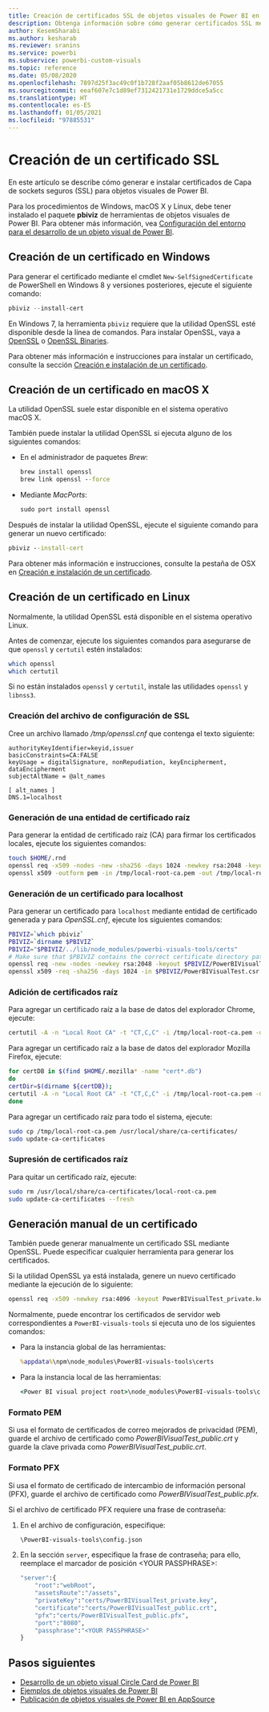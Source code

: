 ```yaml
---
title: Creación de certificados SSL de objetos visuales de Power BI en análisis integrados de Power BI para obtener una mejor información de BI insertada
description: Obtenga información sobre cómo generar certificados SSL mediante herramientas de objetos visuales de Power BI en Windows, Mac o Linux, o manualmente. Consiga mejores conclusiones insertadas de BI con los análisis insertados de Power BI.
author: KesemSharabi
ms.author: kesharab
ms.reviewer: sranins
ms.service: powerbi
ms.subservice: powerbi-custom-visuals
ms.topic: reference
ms.date: 05/08/2020
ms.openlocfilehash: 7897d25f3ac49c0f1b728f2aaf05b8612de67055
ms.sourcegitcommit: eeaf607e7c1d89ef7312421731e1729ddce5a5cc
ms.translationtype: HT
ms.contentlocale: es-ES
ms.lasthandoff: 01/05/2021
ms.locfileid: "97885531"
---
```

# <a name="create-an-ssl-certificate"></a>Creación de un certificado SSL

En este artículo se describe cómo generar e instalar certificados de Capa de sockets seguros (SSL) para objetos visuales de Power BI.

Para los procedimientos de Windows, macOS X y Linux, debe tener instalado el paquete **pbiviz** de herramientas de objetos visuales de Power BI. Para obtener más información, vea [Configuración del entorno para el desarrollo de un objeto visual de Power BI](./environment-setup.md). 

## <a name="create-a-certificate-on-windows"></a>Creación de un certificado en Windows

Para generar el certificado mediante el cmdlet `New-SelfSignedCertificate` de PowerShell en Windows 8 y versiones posteriores, ejecute el siguiente comando:

```powershell
pbiviz --install-cert
```

En Windows 7, la herramienta `pbiviz` requiere que la utilidad OpenSSL esté disponible desde la línea de comandos. Para instalar OpenSSL, vaya a [OpenSSL](https://www.openssl.org) o [OpenSSL Binaries](https://wiki.openssl.org/index.php/Binaries).

Para obtener más información e instrucciones para instalar un certificado, consulte la sección [Creación e instalación de un certificado](./environment-setup.md#create-and-install-a-certificate).

## <a name="create-a-certificate-on-macos-x"></a>Creación de un certificado en macOS X

La utilidad OpenSSL suele estar disponible en el sistema operativo macOS X.

También puede instalar la utilidad OpenSSL si ejecuta alguno de los siguientes comandos:

- En el administrador de paquetes *Brew*:
  
  ```cmd
  brew install openssl
  brew link openssl --force
  ```

- Mediante *MacPorts*:
  
  ```cmd
  sudo port install openssl
  ```

Después de instalar la utilidad OpenSSL, ejecute el siguiente comando para generar un nuevo certificado:

```cmd
pbiviz --install-cert
```

Para obtener más información e instrucciones, consulte la pestaña de OSX en [Creación e instalación de un certificado](./environment-setup.md#create-and-install-a-certificate).

## <a name="create-a-certificate-on-linux"></a>Creación de un certificado en Linux

Normalmente, la utilidad OpenSSL está disponible en el sistema operativo Linux.

Antes de comenzar, ejecute los siguientes comandos para asegurarse de que `openssl` y `certutil` estén instalados:

```sh
which openssl
which certutil
```

Si no están instalados `openssl` y `certutil`, instale las utilidades `openssl` y `libnss3`.

### <a name="create-the-ssl-configuration-file"></a>Creación del archivo de configuración de SSL

Cree un archivo llamado */tmp/openssl.cnf* que contenga el texto siguiente:

```
authorityKeyIdentifier=keyid,issuer
basicConstraints=CA:FALSE
keyUsage = digitalSignature, nonRepudiation, keyEncipherment, dataEncipherment
subjectAltName = @alt_names

[ alt_names ]
DNS.1=localhost
```

### <a name="generate-root-certificate-authority"></a>Generación de una entidad de certificado raíz

Para generar la entidad de certificado raíz (CA) para firmar los certificados locales, ejecute los siguientes comandos:

```sh
touch $HOME/.rnd
openssl req -x509 -nodes -new -sha256 -days 1024 -newkey rsa:2048 -keyout /tmp/local-root-ca.key -out /tmp/local-root-ca.pem -subj "/C=US/CN=Local Root CA/O=Local Root CA"
openssl x509 -outform pem -in /tmp/local-root-ca.pem -out /tmp/local-root-ca.crt
```

### <a name="generate-a-certificate-for-localhost"></a>Generación de un certificado para localhost 

Para generar un certificado para `localhost` mediante entidad de certificado generada y para *OpenSSL.cnf*, ejecute los siguientes comandos:

```sh
PBIVIZ=`which pbiviz`
PBIVIZ=`dirname $PBIVIZ`
PBIVIZ="$PBIVIZ/../lib/node_modules/powerbi-visuals-tools/certs"
# Make sure that $PBIVIZ contains the correct certificate directory path. ls $PBIVIZ should list 'blank' file.
openssl req -new -nodes -newkey rsa:2048 -keyout $PBIVIZ/PowerBIVisualTest_private.key -out $PBIVIZ/PowerBIVisualTest.csr -subj "/C=US/O=PowerBI Visuals/CN=localhost"
openssl x509 -req -sha256 -days 1024 -in $PBIVIZ/PowerBIVisualTest.csr -CA /tmp/local-root-ca.pem -CAkey /tmp/local-root-ca.key -CAcreateserial -extfile /tmp/openssl.cnf -out $PBIVIZ/PowerBIVisualTest_public.crt
```

### <a name="add-root-certificates"></a>Adición de certificados raíz

Para agregar un certificado raíz a la base de datos del explorador Chrome, ejecute:

```sh
certutil -A -n "Local Root CA" -t "CT,C,C" -i /tmp/local-root-ca.pem -d sql:$HOME/.pki/nssdb
```

Para agregar un certificado raíz a la base de datos del explorador Mozilla Firefox, ejecute:

```sh
for certDB in $(find $HOME/.mozilla* -name "cert*.db")
do
certDir=$(dirname ${certDB});
certutil -A -n "Local Root CA" -t "CT,C,C" -i /tmp/local-root-ca.pem -d sql:${certDir}
done
```

Para agregar un certificado raíz para todo el sistema, ejecute:

```sh
sudo cp /tmp/local-root-ca.pem /usr/local/share/ca-certificates/
sudo update-ca-certificates
```

### <a name="remove-root-certificates"></a>Supresión de certificados raíz

Para quitar un certificado raíz, ejecute:

```sh
sudo rm /usr/local/share/ca-certificates/local-root-ca.pem
sudo update-ca-certificates --fresh
```

## <a name="generate-a-certificate-manually"></a>Generación manual de un certificado

También puede generar manualmente un certificado SSL mediante OpenSSL. Puede especificar cualquier herramienta para generar los certificados.

Si la utilidad OpenSSL ya está instalada, genere un nuevo certificado mediante la ejecución de lo siguiente:

```cmd
openssl req -x509 -newkey rsa:4096 -keyout PowerBIVisualTest_private.key -out PowerBIVisualTest_public.crt -days 365
```

Normalmente, puede encontrar los certificados de servidor web correspondientes a `PowerBI-visuals-tools` si ejecuta uno de los siguientes comandos:

- Para la instancia global de las herramientas:
  
  ```cmd
  %appdata%\npm\node_modules\PowerBI-visuals-tools\certs
  ```

- Para la instancia local de las herramientas:
  
  ```cmd
  <Power BI visual project root>\node_modules\PowerBI-visuals-tools\certs
  ```

### <a name="pem-format"></a>Formato PEM

Si usa el formato de certificados de correo mejorados de privacidad (PEM), guarde el archivo de certificado como *PowerBIVisualTest_public.crt* y guarde la clave privada como *PowerBIVisualTest_public.crt*.

### <a name="pfx-format"></a>Formato PFX

Si usa el formato de certificado de intercambio de información personal (PFX), guarde el archivo de certificado como *PowerBIVisualTest_public.pfx*.

Si el archivo de certificado PFX requiere una frase de contraseña:

1. En el archivo de configuración, especifique:
   
   ```cmd
   \PowerBI-visuals-tools\config.json
   ```
   
1. En la sección `server`, especifique la frase de contraseña; para ello, reemplace el marcador de posición \<YOUR PASSPHRASE>:

    ```cmd
    "server":{
        "root":"webRoot",
        "assetsRoute":"/assets",
        "privateKey":"certs/PowerBIVisualTest_private.key",
        "certificate":"certs/PowerBIVisualTest_public.crt",
        "pfx":"certs/PowerBIVisualTest_public.pfx",
        "port":"8080",
        "passphrase":"<YOUR PASSPHRASE>"
    }
    ```

## <a name="next-steps"></a>Pasos siguientes
- [Desarrollo de un objeto visual Circle Card de Power BI](develop-circle-card.md)
- [Ejemplos de objetos visuales de Power BI](samples.md)
- [Publicación de objetos visuales de Power BI en AppSource](office-store.md)
